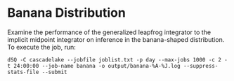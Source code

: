 # Banana Distribution

Examine the performance of the generalized leapfrog integrator to the implicit midpoint integrator on inference in the banana-shaped distribution. To execute the job, run:
```
dSQ -C cascadelake --jobfile joblist.txt -p day --max-jobs 1000 -c 2 -t 24:00:00 --job-name banana -o output/banana-%A-%J.log --suppress-stats-file --submit
```

